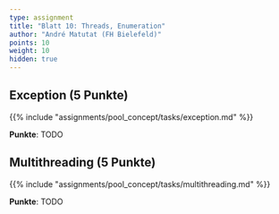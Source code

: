 ```yaml
---
type: assignment
title: "Blatt 10: Threads, Enumeration"
author: "André Matutat (FH Bielefeld)"
points: 10
weight: 10
hidden: true
---
```



## Exception (5 Punkte)

{{% include "assignments/pool_concept/tasks/exception.md" %}}

**Punkte**: TODO


## Multithreading (5 Punkte)

{{% include "assignments/pool_concept/tasks/multithreading.md" %}}

**Punkte**: TODO
